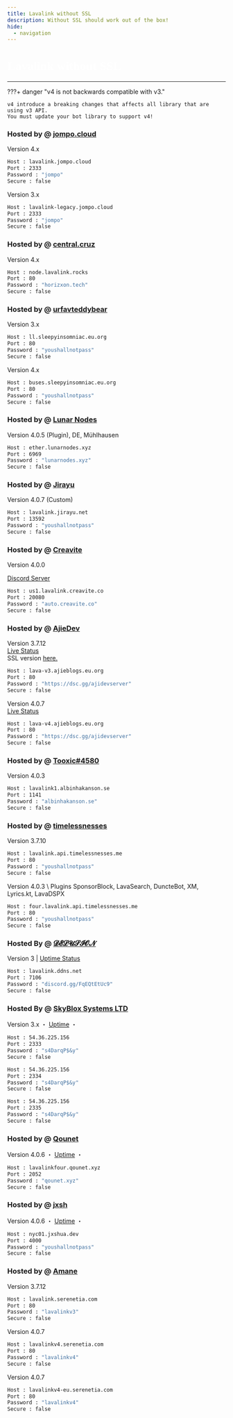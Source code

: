 ```yaml
---
title: Lavalink without SSL
description: Without SSL should work out of the box!
hide:
  - navigation
---
```


<h1 style="font-family:Gotham SSm A;font-size: 2.0em;font-weight: 800;line-height:1.1;color: white;">Lavalink without SSL</h1>


<!-- inject image ad -->
<div data-ea-style="stickybox" class="dark horizontal" data-ea-publisher="darrennathanaelcom" data-ea-type="image"></div>

---


???+ danger "v4 is not backwards compatible with v3."

    v4 introduce a breaking changes that affects all library that are using v3 API.
    You must update your bot library to support v4!

### Hosted by @ [jompo.cloud](https://jompo.cloud/)
Version 4.x
```bash
Host : lavalink.jompo.cloud
Port : 2333
Password : "jompo"
Secure : false
```
Version 3.x
```bash
Host : lavalink-legacy.jompo.cloud
Port : 2333
Password : "jompo"
Secure : false
```

### Hosted by @ [central.cruz](https://github.com/HenGPlayZ/)
Version 4.x
```bash
Host : node.lavalink.rocks
Port : 80
Password : "horizxon.tech"
Secure : false
```

### Hosted by @ [urfavteddybear](https://github.com/urfavteddybear/)
Version 3.x
```bash
Host : ll.sleepyinsomniac.eu.org
Port : 80
Password : "youshallnotpass"
Secure : false
```
Version 4.x
```bash
Host : buses.sleepyinsomniac.eu.org
Port : 80
Password : "youshallnotpass"
Secure : false
```

### Hosted by @ [Lunar Nodes](https://lunarnodes.xyz)
Version 4.0.5 (Plugin), DE, Mühlhausen
```bash
Host : ether.lunarnodes.xyz
Port : 6969
Password : "lunarnodes.xyz"
Secure : false
```
### Hosted by @ [Jirayu](https://jirayu.net)
Version 4.0.7 (Custom)
```bash
Host : lavalink.jirayu.net
Port : 13592
Password : "youshallnotpass"
Secure : false    
```

### Hosted by @ [Creavite](https://crvt.co/a/lavalink)
Version 4.0.0

[Discord Server](https://discord.gg/creavite)
```bash
Host : us1.lavalink.creavite.co
Port : 20080
Password : "auto.creavite.co"
Secure : false    
```

### Hosted by @ [AjieDev](https://github.com/AjieDev)
Version 3.7.12 <br />
[Live Status](https://lava-stat.ajieblogs.eu.org/)<br />
SSL version [here.](https://lavalink.darrennathanael.com/SSL/lavalink-with-ssl/#hosted-by-ajiedev) <br />
```bash
Host : lava-v3.ajieblogs.eu.org
Port : 80
Password : "https://dsc.gg/ajidevserver"
Secure : false
```
Version 4.0.7 <br />
[Live Status](https://lava-stat.ajieblogs.eu.org/) <br />
```bash
Host : lava-v4.ajieblogs.eu.org
Port : 80
Password : "https://dsc.gg/ajidevserver"
Secure : false
```

### Hosted by @ [Tooxic#4580](https://albinhakanson.se)
Version 4.0.3
```bash
Host : lavalink1.albinhakanson.se
Port : 1141
Password : "albinhakanson.se"
Secure : false
```

### Hosted by @ [timelessnesses](https://timelessnesses.me)
Version 3.7.10
```bash
Host : lavalink.api.timelessnesses.me
Port : 80
Password : "youshallnotpass"
Secure : false
```
Version 4.0.3 \ Plugins SponsorBlock, LavaSearch, DuncteBot, XM, Lyrics.kt, LavaDSPX
```bash
Host : four.lavalink.api.timelessnesses.me
Port : 80
Password : "youshallnotpass"
Secure : false
```

### Hosted By @ [𝓓𝓔𝓛𝓤𝓢𝓘𝓞𝓝](https://discord.gg/7VQWkeYxS4)
Version 3 | [Uptime Status](http://status-lavalink.ddns.net:7016/status/bot)
```bash
Host : lavalink.ddns.net
Port : 7106
Password : "discord.gg/FqEQtEtUc9"
Secure : false
```
### Hosted By @ [SkyBlox Systems LTD](https://skybloxsystems.com)
Version 3.x ・ [Uptime](https://uptime.skybloxsystems.com/status/backend) ・
```bash
Host : 54.36.225.156
Port : 2333
Password : "s4DarqP$&y"
Secure : false
```
```bash
Host : 54.36.225.156
Port : 2334
Password : "s4DarqP$&y"
Secure : false
```
```bash
Host : 54.36.225.156
Port : 2335
Password : "s4DarqP$&y"
Secure : false
```

### Hosted by @ [Qounet](https://qounet.xyz)
Version 4.0.6 ・ [Uptime](https://uptime.qounet.xyz/status/qounet) ・
```bash
Host : lavalinkfour.qounet.xyz
Port : 2052
Password : "qounet.xyz"
Secure : false
```

### Hosted by @ [jxsh](https://jxshua.dev)
Version 4.0.6 ・ [Uptime](https://status.jxshua.dev/) ・
```bash
Host : nyc01.jxshua.dev
Port : 4000
Password : "youshallnotpass"
Secure : false
```

### Hosted by @ [Amane](https://amane.my.id)
Version 3.7.12
```bash
Host : lavalink.serenetia.com
Port : 80
Password : "lavalinkv3"
Secure : false
```

Version 4.0.7
```bash
Host : lavalinkv4.serenetia.com
Port : 80
Password : "lavalinkv4"
Secure : false
```

Version 4.0.7
```bash
Host : lavalinkv4-eu.serenetia.com
Port : 80
Password : "lavalinkv4"
Secure : false
```

